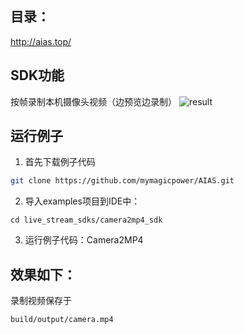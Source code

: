 ## 目录：
http://aias.top/

## SDK功能
按帧录制本机摄像头视频（边预览边录制）
![result](https://djl-model.oss-cn-hongkong.aliyuncs.com/AIAS/video_sdk/mp4.png)

## 运行例子
1. 首先下载例子代码
```bash
git clone https://github.com/mymagicpower/AIAS.git
```

2. 导入examples项目到IDE中：
```
cd live_stream_sdks/camera2mp4_sdk
```

3. 运行例子代码：Camera2MP4


## 效果如下：
录制视频保存于
```
build/output/camera.mp4
```

